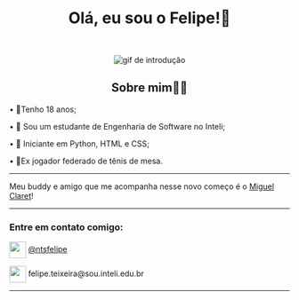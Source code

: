 <h1 align="center">Olá, eu sou o Felipe!👋</h1>
<br/>
 <p align="center">
  <img alt="gif de introdução" src="https://s7.gifyu.com/images/SXDTl.gif">
 <h2 align="center">Sobre mim👨‍💻</h2>
 <p/>
  • 📅Tenho 18 anos;<br/>
   
  • 📲 Sou um estudante de Engenharia de Software no Inteli;<br/>
  
  • 🤖 Iniciante em Python, HTML e CSS;<br/>
  
  • 🏓Ex jogador federado de tênis de mesa.<br/>
  
<hr>
  Meu buddy e amigo que me acompanha nesse novo começo é o <a href="https://github.com/MiguelClaret">Miguel Claret</a>!
<hr>
<h3>Entre em contato comigo:</h3>
  <p><img align="center" width=30px src="https://upload.wikimedia.org/wikipedia/commons/thumb/a/a5/Instagram_icon.png/768px-Instagram_icon.png"> <a href="https://www.instagram.com/ntsfelipe/">@ntsfelipe</a></p>
  <p><img align="center" width=30px src="https://static.vecteezy.com/system/resources/thumbnails/014/440/980/small_2x/email-message-icon-design-in-blue-circle-png.png"> felipe.teixeira@sou.inteli.edu.br</p>
<hr>
